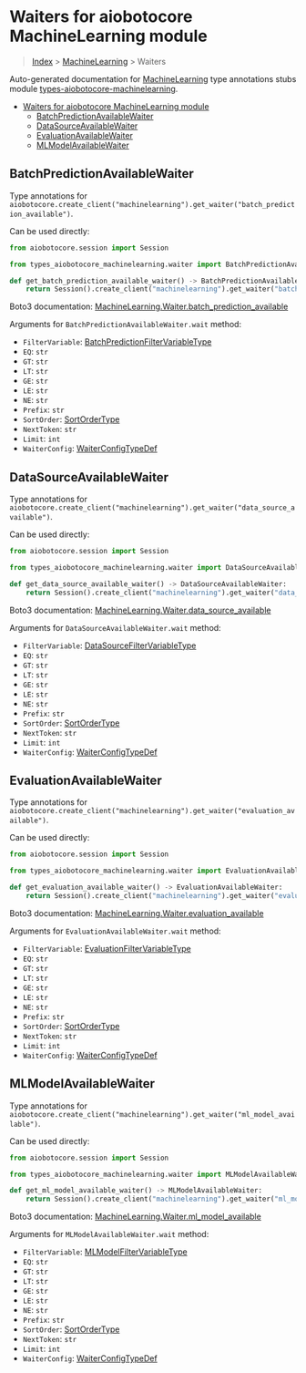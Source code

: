 <a id="waiters-for-aiobotocore-machinelearning-module"></a>

# Waiters for aiobotocore MachineLearning module

> [Index](..) > [MachineLearning](.) > Waiters

Auto-generated documentation for
[MachineLearning](https://boto3.amazonaws.com/v1/documentation/api/latest/reference/services/machinelearning.html#MachineLearning)
type annotations stubs module
[types-aiobotocore-machinelearning](https://pypi.org/project/types-aiobotocore-machinelearning/).

- [Waiters for aiobotocore MachineLearning module](#waiters-for-aiobotocore-machinelearning-module)
  - [BatchPredictionAvailableWaiter](#batchpredictionavailablewaiter)
  - [DataSourceAvailableWaiter](#datasourceavailablewaiter)
  - [EvaluationAvailableWaiter](#evaluationavailablewaiter)
  - [MLModelAvailableWaiter](#mlmodelavailablewaiter)

<a id="batchpredictionavailablewaiter"></a>

## BatchPredictionAvailableWaiter

Type annotations for
`aiobotocore.create_client("machinelearning").get_waiter("batch_prediction_available")`.

Can be used directly:

```python
from aiobotocore.session import Session

from types_aiobotocore_machinelearning.waiter import BatchPredictionAvailableWaiter

def get_batch_prediction_available_waiter() -> BatchPredictionAvailableWaiter:
    return Session().create_client("machinelearning").get_waiter("batch_prediction_available")
```

Boto3 documentation:
[MachineLearning.Waiter.batch_prediction_available](https://boto3.amazonaws.com/v1/documentation/api/latest/reference/services/machinelearning.html#MachineLearning.Waiter.BatchPredictionAvailable)

Arguments for `BatchPredictionAvailableWaiter.wait` method:

- `FilterVariable`:
  [BatchPredictionFilterVariableType](./literals.md#batchpredictionfiltervariabletype)
- `EQ`: `str`
- `GT`: `str`
- `LT`: `str`
- `GE`: `str`
- `LE`: `str`
- `NE`: `str`
- `Prefix`: `str`
- `SortOrder`: [SortOrderType](./literals.md#sortordertype)
- `NextToken`: `str`
- `Limit`: `int`
- `WaiterConfig`: [WaiterConfigTypeDef](./type_defs.md#waiterconfigtypedef)

<a id="datasourceavailablewaiter"></a>

## DataSourceAvailableWaiter

Type annotations for
`aiobotocore.create_client("machinelearning").get_waiter("data_source_available")`.

Can be used directly:

```python
from aiobotocore.session import Session

from types_aiobotocore_machinelearning.waiter import DataSourceAvailableWaiter

def get_data_source_available_waiter() -> DataSourceAvailableWaiter:
    return Session().create_client("machinelearning").get_waiter("data_source_available")
```

Boto3 documentation:
[MachineLearning.Waiter.data_source_available](https://boto3.amazonaws.com/v1/documentation/api/latest/reference/services/machinelearning.html#MachineLearning.Waiter.DataSourceAvailable)

Arguments for `DataSourceAvailableWaiter.wait` method:

- `FilterVariable`:
  [DataSourceFilterVariableType](./literals.md#datasourcefiltervariabletype)
- `EQ`: `str`
- `GT`: `str`
- `LT`: `str`
- `GE`: `str`
- `LE`: `str`
- `NE`: `str`
- `Prefix`: `str`
- `SortOrder`: [SortOrderType](./literals.md#sortordertype)
- `NextToken`: `str`
- `Limit`: `int`
- `WaiterConfig`: [WaiterConfigTypeDef](./type_defs.md#waiterconfigtypedef)

<a id="evaluationavailablewaiter"></a>

## EvaluationAvailableWaiter

Type annotations for
`aiobotocore.create_client("machinelearning").get_waiter("evaluation_available")`.

Can be used directly:

```python
from aiobotocore.session import Session

from types_aiobotocore_machinelearning.waiter import EvaluationAvailableWaiter

def get_evaluation_available_waiter() -> EvaluationAvailableWaiter:
    return Session().create_client("machinelearning").get_waiter("evaluation_available")
```

Boto3 documentation:
[MachineLearning.Waiter.evaluation_available](https://boto3.amazonaws.com/v1/documentation/api/latest/reference/services/machinelearning.html#MachineLearning.Waiter.EvaluationAvailable)

Arguments for `EvaluationAvailableWaiter.wait` method:

- `FilterVariable`:
  [EvaluationFilterVariableType](./literals.md#evaluationfiltervariabletype)
- `EQ`: `str`
- `GT`: `str`
- `LT`: `str`
- `GE`: `str`
- `LE`: `str`
- `NE`: `str`
- `Prefix`: `str`
- `SortOrder`: [SortOrderType](./literals.md#sortordertype)
- `NextToken`: `str`
- `Limit`: `int`
- `WaiterConfig`: [WaiterConfigTypeDef](./type_defs.md#waiterconfigtypedef)

<a id="mlmodelavailablewaiter"></a>

## MLModelAvailableWaiter

Type annotations for
`aiobotocore.create_client("machinelearning").get_waiter("ml_model_available")`.

Can be used directly:

```python
from aiobotocore.session import Session

from types_aiobotocore_machinelearning.waiter import MLModelAvailableWaiter

def get_ml_model_available_waiter() -> MLModelAvailableWaiter:
    return Session().create_client("machinelearning").get_waiter("ml_model_available")
```

Boto3 documentation:
[MachineLearning.Waiter.ml_model_available](https://boto3.amazonaws.com/v1/documentation/api/latest/reference/services/machinelearning.html#MachineLearning.Waiter.MLModelAvailable)

Arguments for `MLModelAvailableWaiter.wait` method:

- `FilterVariable`:
  [MLModelFilterVariableType](./literals.md#mlmodelfiltervariabletype)
- `EQ`: `str`
- `GT`: `str`
- `LT`: `str`
- `GE`: `str`
- `LE`: `str`
- `NE`: `str`
- `Prefix`: `str`
- `SortOrder`: [SortOrderType](./literals.md#sortordertype)
- `NextToken`: `str`
- `Limit`: `int`
- `WaiterConfig`: [WaiterConfigTypeDef](./type_defs.md#waiterconfigtypedef)
